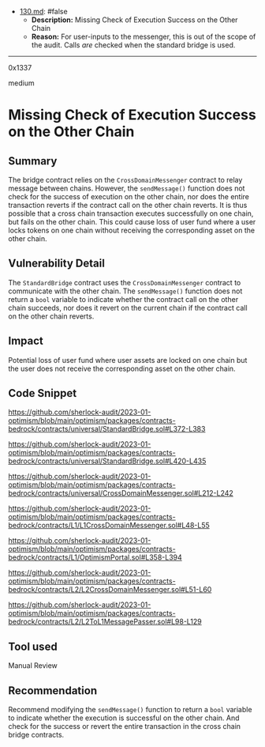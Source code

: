 
- [130.md](0-system-findings/1-processed/0-false/130.md): #false
  - **Description:** Missing Check of Execution Success on the Other Chain
  - **Reason:** For user-inputs to the messenger, this is out of the scope of the audit. Calls _are_ checked when the standard bridge is used.

---

0x1337

medium

# Missing Check of Execution Success on the Other Chain

## Summary

The bridge contract relies on the `CrossDomainMessenger` contract to relay message between chains. However, the `sendMessage()` function does not check for the success of execution on the other chain, nor does the entire transaction reverts if the contract call on the other chain reverts. It is thus possible that a cross chain transaction executes successfully on one chain, but fails on the other chain. This could cause loss of user fund where a user locks tokens on one chain without receiving the corresponding asset on the other chain. 

## Vulnerability Detail

The `StandardBridge` contract uses the `CrossDomainMessenger` contract to communicate with the other chain. The `sendMessage()` function does not return a `bool` variable to indicate whether the contract call on the other chain succeeds, nor does it revert on the current chain if the contract call on the other chain reverts. 

## Impact

Potential loss of user fund where user assets are locked on one chain but the user does not receive the corresponding asset on the other chain. 

## Code Snippet

https://github.com/sherlock-audit/2023-01-optimism/blob/main/optimism/packages/contracts-bedrock/contracts/universal/StandardBridge.sol#L372-L383

https://github.com/sherlock-audit/2023-01-optimism/blob/main/optimism/packages/contracts-bedrock/contracts/universal/StandardBridge.sol#L420-L435

https://github.com/sherlock-audit/2023-01-optimism/blob/main/optimism/packages/contracts-bedrock/contracts/universal/CrossDomainMessenger.sol#L212-L242

https://github.com/sherlock-audit/2023-01-optimism/blob/main/optimism/packages/contracts-bedrock/contracts/L1/L1CrossDomainMessenger.sol#L48-L55

https://github.com/sherlock-audit/2023-01-optimism/blob/main/optimism/packages/contracts-bedrock/contracts/L1/OptimismPortal.sol#L358-L394

https://github.com/sherlock-audit/2023-01-optimism/blob/main/optimism/packages/contracts-bedrock/contracts/L2/L2CrossDomainMessenger.sol#L51-L60

https://github.com/sherlock-audit/2023-01-optimism/blob/main/optimism/packages/contracts-bedrock/contracts/L2/L2ToL1MessagePasser.sol#L98-L129

## Tool used

Manual Review

## Recommendation

Recommend modifying the `sendMessage()` function to return a `bool` variable to indicate whether the execution is successful on the other chain. And check for the success or revert the entire transaction in the cross chain bridge contracts. 
